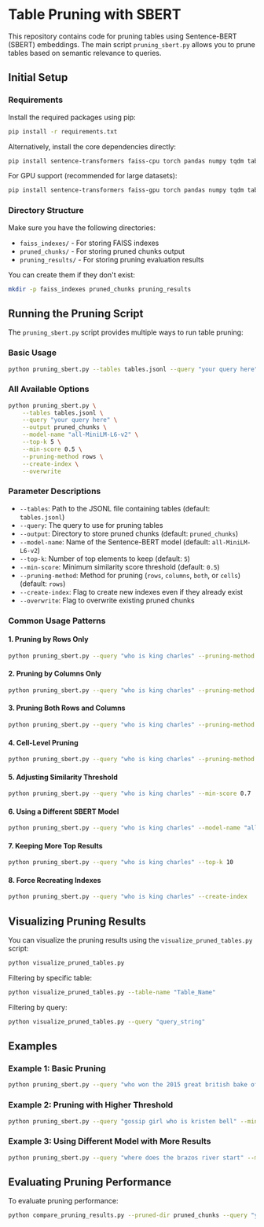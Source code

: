 # Table Pruning with SBERT

This repository contains code for pruning tables using Sentence-BERT (SBERT) embeddings. The main script `pruning_sbert.py` allows you to prune tables based on semantic relevance to queries.

## Initial Setup

### Requirements

Install the required packages using pip:

```bash
pip install -r requirements.txt
```

Alternatively, install the core dependencies directly:

```bash
pip install sentence-transformers faiss-cpu torch pandas numpy tqdm tabulate matplotlib colorama
```

For GPU support (recommended for large datasets):

```bash
pip install sentence-transformers faiss-gpu torch pandas numpy tqdm tabulate matplotlib colorama
```

### Directory Structure

Make sure you have the following directories:
- `faiss_indexes/` - For storing FAISS indexes
- `pruned_chunks/` - For storing pruned chunks output
- `pruning_results/` - For storing pruning evaluation results

You can create them if they don't exist:

```bash
mkdir -p faiss_indexes pruned_chunks pruning_results
```

## Running the Pruning Script

The `pruning_sbert.py` script provides multiple ways to run table pruning:

### Basic Usage

```bash
python pruning_sbert.py --tables tables.jsonl --query "your query here" --output pruned_chunks
```

### All Available Options

```bash
python pruning_sbert.py \
    --tables tables.jsonl \
    --query "your query here" \
    --output pruned_chunks \
    --model-name "all-MiniLM-L6-v2" \
    --top-k 5 \
    --min-score 0.5 \
    --pruning-method rows \
    --create-index \
    --overwrite
```

### Parameter Descriptions

- `--tables`: Path to the JSONL file containing tables (default: `tables.jsonl`)
- `--query`: The query to use for pruning tables
- `--output`: Directory to store pruned chunks (default: `pruned_chunks`)
- `--model-name`: Name of the Sentence-BERT model (default: `all-MiniLM-L6-v2`)
- `--top-k`: Number of top elements to keep (default: `5`)
- `--min-score`: Minimum similarity score threshold (default: `0.5`)
- `--pruning-method`: Method for pruning (`rows`, `columns`, `both`, or `cells`) (default: `rows`)
- `--create-index`: Flag to create new indexes even if they already exist
- `--overwrite`: Flag to overwrite existing pruned chunks

### Common Usage Patterns

#### 1. Pruning by Rows Only

```bash
python pruning_sbert.py --query "who is king charles" --pruning-method rows
```

#### 2. Pruning by Columns Only

```bash
python pruning_sbert.py --query "who is king charles" --pruning-method columns
```

#### 3. Pruning Both Rows and Columns

```bash
python pruning_sbert.py --query "who is king charles" --pruning-method both
```

#### 4. Cell-Level Pruning

```bash
python pruning_sbert.py --query "who is king charles" --pruning-method cells
```

#### 5. Adjusting Similarity Threshold

```bash
python pruning_sbert.py --query "who is king charles" --min-score 0.7
```

#### 6. Using a Different SBERT Model

```bash
python pruning_sbert.py --query "who is king charles" --model-name "all-mpnet-base-v2"
```

#### 7. Keeping More Top Results

```bash
python pruning_sbert.py --query "who is king charles" --top-k 10
```

#### 8. Force Recreating Indexes

```bash
python pruning_sbert.py --query "who is king charles" --create-index
```

## Visualizing Pruning Results

You can visualize the pruning results using the `visualize_pruned_tables.py` script:

```bash
python visualize_pruned_tables.py
```

Filtering by specific table:

```bash
python visualize_pruned_tables.py --table-name "Table_Name"
```

Filtering by query:

```bash
python visualize_pruned_tables.py --query "query_string"
```

## Examples

### Example 1: Basic Pruning

```bash
python pruning_sbert.py --query "who won the 2015 great british bake off"
```

### Example 2: Pruning with Higher Threshold

```bash
python pruning_sbert.py --query "gossip girl who is kristen bell" --min-score 0.7 --pruning-method both
```

### Example 3: Using Different Model with More Results

```bash
python pruning_sbert.py --query "where does the brazos river start" --model-name "all-mpnet-base-v2" --top-k 10
```

## Evaluating Pruning Performance

To evaluate pruning performance:

```bash
python compare_pruning_results.py --pruned-dir pruned_chunks --query "your query" --output pruning_comparison_results
```